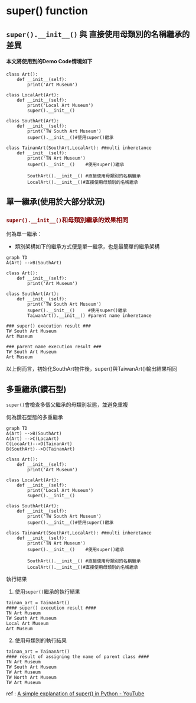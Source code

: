 # super() function
## ```super().__init__()``` 與 直接使用母類別的名稱繼承的差異
#### 本文將使用到的Demo Code情境如下

```
class Art():
	def __init__(self):
		print('Art Museum')

class LocalArt(Art):
	def __init__(self):
		print('Local Art Museum')
		super().__init__() 

class SouthArt(Art):
	def __init__(self):
		print('TW South Art Museum')
		super().__init__()#使用super()繼承

class TainanArt(SouthArt,LocalArt): ##multi inheretance
	def __init__(self):
		print('TN Art Museum')
		super().__init__()    #使用super()繼承
		    
		SouthArt().__init__() #直接使用母類別的名稱繼承
		LocalArt().__init__()#直接使用母類別的名稱繼承
```

## 單一繼承(使用於大部分狀況)
### **<font color=#800000>```super().__init__()```和母類別繼承的效果相同</font>**
何為單一繼承：
* 類別架構如下的繼承方式便是單一繼承，也是最簡單的繼承架構
```mermaid
graph TD
A(Art) -->B(SouthArt)
```

```
class Art():
	def __init__(self):
		print('Art Museum')

class SouthArt(Art):
	def __init__(self):
		print('TW South Art Museum')
		super().__init__()     #使用super()繼承
		TaiwanArt().__init__() #parent name inheretance

### super() execution result ###
TW South Art Museum
Art Museum

### parent name execution result ###
TW South Art Museum
Art Museum
```
以上例而言，初始化SouthArt物件後，super()與TaiwanArt()輸出結果相同

## 多重繼承(鑽石型)
```super()```會檢查多個父繼承的母類別狀態，並避免重複

何為鑽石型態的多重繼承

```mermaid
graph TD
A(Art) -->B(SouthArt)
A(Art) -->C(LocaArt)
C(LocaArt)-->D(TainanArt)
B(SouthArt)-->D(TainanArt)
```

```
class Art():
	def __init__(self):
		print('Art Museum')

class LocalArt(Art):
	def __init__(self):
		print('Local Art Museum')
		super().__init__() 

class SouthArt(Art):
	def __init__(self):
		print('TW South Art Museum')
		super().__init__()#使用super()繼承

class TainanArt(SouthArt,LocalArt): ##multi inheretance
	def __init__(self):
		print('TN Art Museum')
		super().__init__()    #使用super()繼承
		    
		SouthArt().__init__() #直接使用母類別的名稱繼承
		LocalArt().__init__()#直接使用母類別的名稱繼承
```

執行結果
1. 使用```super()```繼承的執行結果
```
tainan_art = TainanArt()
#### super() execution result ####
TN Art Museum
TW South Art Museum
Local Art Museum
Art Museum
```
2. 使用母類別的執行結果
```
tainan_art = TainanArt()
#### result of assigning the name of parent class ####
TN Art Museum
TW South Art Museum
TW Art Museum
TW North Art Museum
TW Art Museum
```

ref : 
[A simple explanation of super() in Python - YouTube](https://www.youtube.com/watch?v=zS0HyfN7Pm4)
